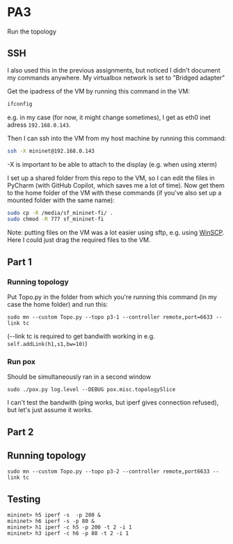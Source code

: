 # PA3
Run the topology
## SSH
I also used this in the previous assignments, but noticed I didn't document my commands anywhere.
My virtualbox network is set to "Bridged adapter"

Get the ipadress of the VM by running this command in the VM:
```bash
ifconfig
````
e.g. in my case (for now, it might change sometimes), I get as eth0 inet adress `192.168.0.143`.
    
Then I can ssh into the VM from my host machine by running this command:
```bash
ssh -X mininet@192.168.0.143
```
-X is important to be able to attach to the display (e.g. when using xterm)

I set up a shared folder from this repo to the VM, so I can edit the files in PyCharm (with GitHub Copilot, which saves me a lot of time). Now get them to the home folder of the VM with these commands (if you've also set up a mounted folder with the same name):
```bash
sudo cp -R /media/sf_mininet-fi/ .
sudo chmod -R 777 sf_mininet-fi
```

Note: putting files on the VM was a lot easier using sftp, e.g. using [WinSCP](https://winscp.net/download/WinSCP-5.21.5-Setup.exe). Here I could just drag the required files to the VM.

## Part 1
### Running topology
Put Topo.py in the folder from which you're running this command (in my case the home folder) and run this:
````shell
sudo mn --custom Topo.py --topo p3-1 --controller remote,port=6633 --link tc
````
(--link tc is required to get bandwith working in e.g. `self.addLink(h1,s1,bw=10)`)

### Run pox
Should be simultaneously ran in a second window
````shell
sudo ./pox.py log.level --DEBUG pox.misc.topologySlice
````

I can't test the bandwith (ping works, but iperf gives connection refused), but let's just assume it works.

## Part 2
## Running topology
````shell
sudo mn --custom Topo.py --topo p3-2 --controller remote,port6633 --link tc
````

## Testing
````shell
mininet> h5 iperf -s  -p 200 &
mininet> h6 iperf -s -p 80 &
mininet> h1 iperf -c h5 -p 200 -t 2 -i 1
mininet> h3 iperf -c h6 -p 80 -t 2 -i 1
````